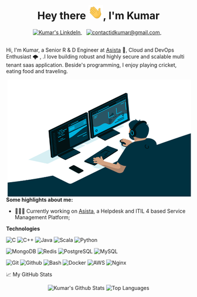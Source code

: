 <h1 align="center">Hey there <img src="Hi.gif" width="40px" />, I'm Kumar </h1>

<div align="center">
  
<a href="https://www.linkedin.com/in/kumar-dhandapani-98446288" target="_blank" title="Connect me on LinkedIn">
  <img align="center" alt="Kumar's LinkdeIn" src="https://img.shields.io/badge/&#47;Kumar%20-%230077B5.svg?&style=for-the-badge&logo=linkedin&logoColor=white" />
</a>
&nbsp;&nbsp;
<a href="mailto:contactidkumar@gmail.com" title="Mail me">
  <img align="center" alt="contactidkumar@gmail.com" src="https://img.shields.io/badge/Mail me%20-%23F05033?logo=gmail&style=for-the-badge&logoColor=white" />
</a>
&nbsp;&nbsp;
</div>

<br />

Hi, I'm Kumar, a Senior R & D Engineer at [Asista](https://asista.com) 🚀, Cloud and DevOps Enthusiast 🌩 , .I love building robust and highly secure and scalable multi tenant saas application. Beside's programming, I enjoy playing cricket, eating food and traveling.

<img align="right" alt="GIF" src="code.gif" width="500" height="320" />
  
**Some highlights about me:**

- 👨🏽‍💻 Currently working on [Asista](https://asista.com), a Helpdesk and ITIL 4 based Service Management Platform;

**Technologies**  

![C](https://img.shields.io/badge/c%20-%230080ff.svg?&style=for-the-badge&logo=c&logoColor=white)
![C++](https://img.shields.io/badge/c++%20-%230080ff.svg?&style=for-the-badge&logo=c%2B%2B&ogoColor=white)
![Java](https://img.shields.io/badge/java%20-%230080ff.svg?&style=for-the-badge&logo=java%2B%2B&ogoColor=white)
![Scala](https://img.shields.io/badge/scala%20-%230080ff.svg?&style=for-the-badge&logo=scala%2B%2B&ogoColor=white)
![Python](https://img.shields.io/badge/python%20-%23FF9900.svg?&style=for-the-badge&logo=python&logoColor=white)


![MongoDB](https://img.shields.io/badge/MongoDB-%234ea94b.svg?&style=for-the-badge&logo=mongodb&logoColor=white)
![Redis](https://img.shields.io/badge/Redis-%234ea94b.svg?&style=for-the-badge&logo=Redis&logoColor=white)
![PostgreSQL](https://img.shields.io/badge/postgres-%23316192.svg?&style=for-the-badge&logo=postgresql&logoColor=white)
![MySQL](https://img.shields.io/badge/MySQL-%23316192.svg?&style=for-the-badge&logo=MySQL&logoColor=white)

![Git](https://img.shields.io/badge/git%20-%23F05033.svg?&style=for-the-badge&logo=git&logoColor=white)
![Github](https://img.shields.io/badge/github%20-%23121011.svg?&style=for-the-badge&logo=github&logoColor=white)
![Bash](https://img.shields.io/badge/shell_script%20-%23F05033.svg?&style=for-the-badge&logo=gnu-bash&logoColor=white)
![Docker](https://img.shields.io/badge/docker%20-%230db7ed.svg?&style=for-the-badge&logo=docker&logoColor=white)
![AWS](https://img.shields.io/badge/AWS%20-%23FF9900.svg?&style=for-the-badge&logo=amazon-aws&logoColor=white)
![Nginx](https://img.shields.io/badge/nginx%20-%23009639.svg?&style=for-the-badge&logo=nginx&logoColor=white)

📈 My GitHub Stats

<div align="center">

![Kumar's Github Stats](https://github-readme-stats.vercel.app/api?username=kumar-asista&count_private=true&show_icons=true&include_all_commits=true&theme=gotham)
![Top Languages](https://github-readme-stats.vercel.app/api/top-langs/?username=kumar-asista&hide=TeX&layout=compact&theme=gotham)

</div>
